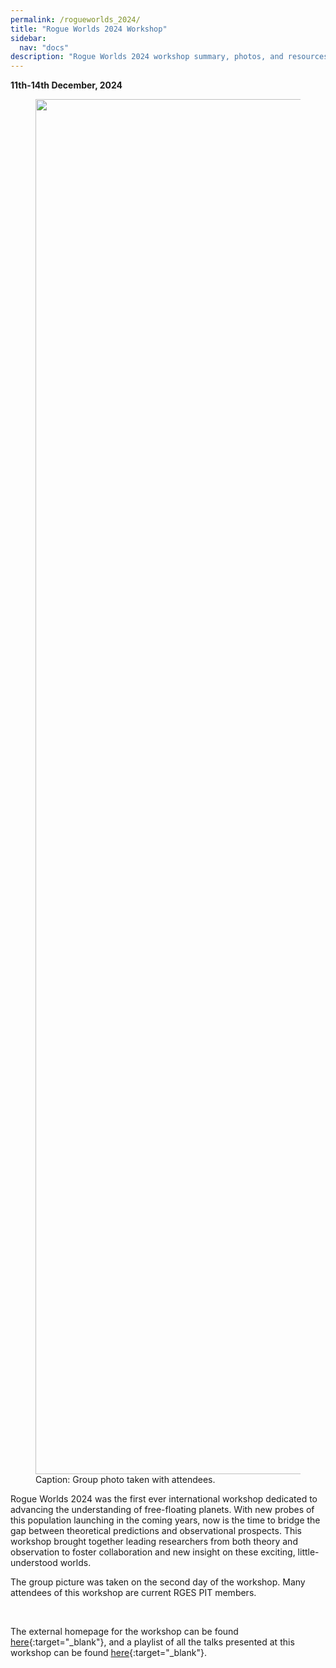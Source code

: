 ```yaml
---
permalink: /rogueworlds_2024/
title: "Rogue Worlds 2024 Workshop"
sidebar:
  nav: "docs"
description: "Rogue Worlds 2024 workshop summary, photos, and resources."
---
```

**11th-14th December, 2024**

<figure class="full">
    <a href="{{ site.url }}{{ site.baseurl }}/assets/images/rogue_worlds_2024.jpg">
        <img src="{{ site.url }}{{ site.baseurl }}/assets/images/rogue_worlds_2024.jpg" width="2200">
    </a>
    <figcaption>Caption: Group photo taken with attendees.</figcaption>
</figure>

Rogue Worlds 2024 was the first ever international workshop dedicated to advancing the understanding 
of free-floating planets. With new probes of this population launching in the coming years, now 
is the time to bridge the gap between theoretical predictions and observational prospects. This 
workshop brought together leading researchers from both theory and observation to foster collaboration 
and new insight on these exciting, little-understood worlds.

The group picture was taken on the second day of the workshop. Many attendees of this workshop are 
current RGES PIT members.
 
&nbsp;  

The external homepage for the workshop can be found [here](https://www.rogueworlds2024.org/){:target="_blank"}, and a 
playlist of all the talks presented at this workshop can be found [here](https://www.youtube.com/playlist?list=PLjHoTS6a4gjkPCRSnzzIK6h4qlUGZHdqX){:target="_blank"}.
